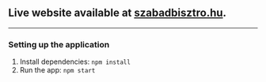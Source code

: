 ## Live website available at [szabadbisztro.hu](http://szabadbisztro.hu).

---

### Setting up the application

1. Install dependencies: `npm install`
2. Run the app: `npm start`
